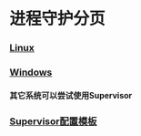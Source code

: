 # 进程守护分页

### [Linux](systemd-help.md)
### [Windows](scheduled-task-help.md)

#### 其它系统可以尝试使用Supervisor

### [Supervisor配置模板](supervisor-help.md)
